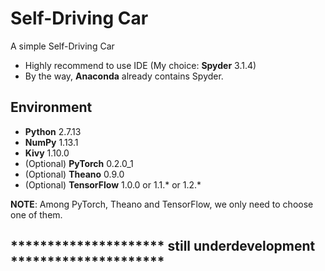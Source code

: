 # Self-Driving Car

A simple Self-Driving Car

- Highly recommend to use IDE (My choice: <b>Spyder</b> 3.1.4)
- By the way, <b>Anaconda</b> already contains Spyder.

## Environment
- <b>Python</b> 2.7.13
- <b>NumPy</b> 1.13.1
- <b>Kivy</b> 1.10.0
- (Optional) <b>PyTorch</b> 0.2.0_1
- (Optional) <b>Theano</b> 0.9.0
- (Optional) <b>TensorFlow</b> 1.0.0 or 1.1.* or 1.2.*

<b>NOTE</b>: Among PyTorch, Theano and TensorFlow, we only need to choose one of them.

## ********************* still underdevelopment *********************
